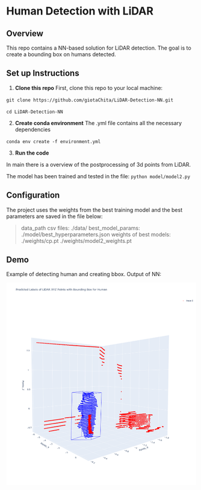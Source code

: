 
# Human Detection with LiDAR

## Overview

This repo contains a NN-based solution for LiDAR detection. The goal is to create a bounding box on humans detected.






## Set up Instructions

1. **Clone this repo**
First, clone this repo to your local machine:

`git clone https://github.com/giotaChita/LiDAR-Detection-NN.git`

`cd LiDAR-Detection-NN`

2. **Create conda environment**
The .yml file contains all the necessary dependencies

`conda env create -f environment.yml`

3. **Run the code**

In main there is a overview of the postprocessing of 3d points from LiDAR.

The model has been trained and tested in the file: 
`python model/model2.py`


## Configuration

The project uses the weights from the best training model and the best parameters are saved in the file below:

>data_path csv files: 
    ./data/
>best_model_params: 
    ./model/best_hyperparameters.json
>weights of best models:
    ./weights/cp.pt 
    ./weights/model2_weights.pt
    
    



## Demo

Example of detecting human and creating bbox. Output of NN:


![Example Image](demo/humanDetectedBBox.png)
